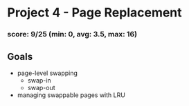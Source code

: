 # Project 4 - Page Replacement
### score: 9/25 (min: 0, avg: 3.5, max: 16)

## Goals
- page-level swapping
    - swap-in
    - swap-out
- managing swappable pages with LRU